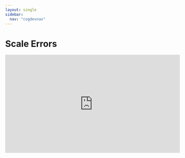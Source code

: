 ```yaml
---
layout: single
sidebar:
  nav: "cogdevnav"
---
```

# Scale Errors

<iframe width="560" height="315" src="https://www.youtube.com/embed/OtngSHtz-cc" title="YouTube video player" frameborder="0" allow="accelerometer; autoplay; clipboard-write; encrypted-media; gyroscope; picture-in-picture" allowfullscreen></iframe>
